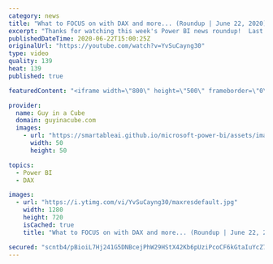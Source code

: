 ```yaml
---
category: news
title: "What to FOCUS on with DAX and more... (Roundup | June 22, 2020)"
excerpt: "Thanks for watching this week's Power BI news roundup!  Last weeks roundup: https://guyinacu.be/roundup183 2 Minute Tuesday: https://guyinacu.be/datarefresh Adam's tech video: https://guyinacu.be/perfstart  🔴 Live Replay: https://guyinacu.be/live015  📢 Become a member: https://guyinacu.be/membership"
publishedDateTime: 2020-06-22T15:00:25Z
originalUrl: "https://youtube.com/watch?v=YvSuCayng30"
type: video
quality: 139
heat: 139
published: true

featuredContent: "<iframe width=\"800\" height=\"500\" frameborder=\"0\" src=\"https://www.youtube.com/embed/YvSuCayng30\" allow=\"accelerometer; autoplay; encrypted-media; gyroscope; picture-in-picture\" allowfullscreen></iframe>"

provider:
  name: Guy in a Cube
  domain: guyinacube.com
  images:
    - url: "https://smartableai.github.io/microsoft-power-bi/assets/images/organizations/guyinacube.com-50x50.jpg"
      width: 50
      height: 50

topics:
  - Power BI
  - DAX

images:
  - url: "https://i.ytimg.com/vi/YvSuCayng30/maxresdefault.jpg"
    width: 1280
    height: 720
    isCached: true
    title: "What to FOCUS on with DAX and more... (Roundup | June 22, 2020)"

secured: "scntb4/pBioiL7Hj241G5DNBcejPhW29HStX42Kb6pUziPcoCF6kGtaIuYcZ7yDl3Q0J1I4pwKhLP9fJ8WbirPEIh3ER2OChcZcFTP+Luy3HV8GYW6/PktYyoaODYacYp2UzPIqttNsBy6ofa1q+c5EULVOU4+GmrAyhn1TfXVwzFC+lBjdG30UC9rkpr/7hz4HQCVziB8XC3aRHMl+uxGMyrRU1dFGDQVACeEb+t5+2p3Rg45dBv+i6tAT6EO3NFP7ObIZStFOuM2lSNXaVjcNutXLlv3iDKyXHOkcQYB/M/BJp+gW99BQ0RUz2tBuRErrle0lB9SOFq0Z+8qni6A==;loyVBafeXsDaalmg4ORhzw=="
---
```



